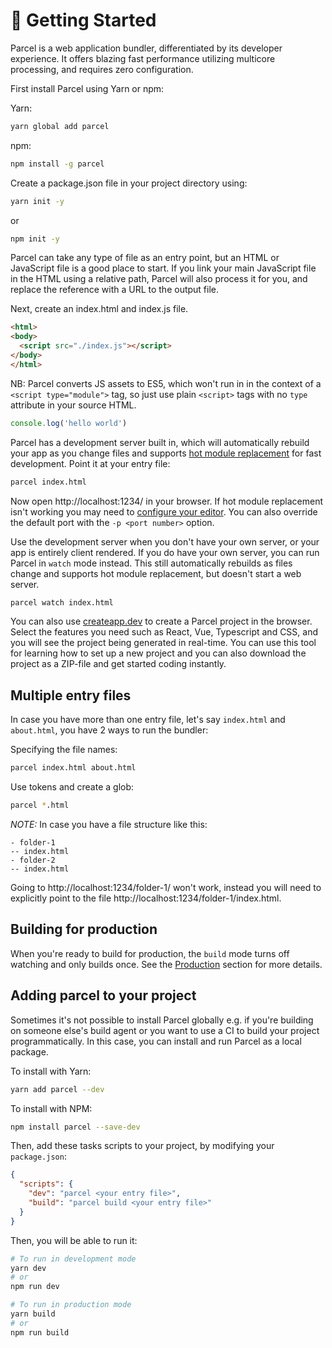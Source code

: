 # 🚀 Getting Started

Parcel is a web application bundler, differentiated by its developer experience. It offers blazing fast performance utilizing multicore processing, and requires zero configuration.

First install Parcel using Yarn or npm:

Yarn:

```bash
yarn global add parcel
```

npm:

```bash
npm install -g parcel
```

Create a package.json file in your project directory using:

```bash
yarn init -y
```

or

```bash
npm init -y
```

Parcel can take any type of file as an entry point, but an HTML or JavaScript file is a good place to start. If you link your main JavaScript file in the HTML using a relative path, Parcel will also process it for you, and replace the reference with a URL to the output file.

Next, create an index.html and index.js file.

```html
<html>
<body>
  <script src="./index.js"></script>
</body>
</html>
```
NB: Parcel converts JS assets to ES5, which won't run in in the context of a `<script type="module">` tag, so just use plain `<script>` tags with no `type` attribute in your source HTML.

```javascript
console.log('hello world')
```

Parcel has a development server built in, which will automatically rebuild your app as you change files and supports [hot module replacement](hmr.html) for fast development. Point it at your entry file:

```bash
parcel index.html
```

Now open http://localhost:1234/ in your browser. If hot module replacement isn't working you may need to [configure your editor](hmr.html#safe-write). You can also override the default port with the `-p <port number>` option.

Use the development server when you don't have your own server, or your app is entirely client rendered. If you do have your own server, you can run Parcel in `watch` mode instead. This still automatically rebuilds as files change and supports hot module replacement, but doesn't start a web server.

```bash
parcel watch index.html
```

You can also use [createapp.dev](https://createapp.dev/parcel) to create a Parcel project in the browser. Select the features you need such as React, Vue, Typescript and CSS, and you will see the project being generated in real-time. You can use this tool for learning how to set up a new project and you can also download the project as a ZIP-file and get started coding instantly.

## Multiple entry files

In case you have more than one entry file, let's say `index.html` and `about.html`, you have 2 ways to run the bundler:

Specifying the file names:

```bash
parcel index.html about.html
```

Use tokens and create a glob:

```bash
parcel *.html
```

_NOTE:_ In case you have a file structure like this:

```
- folder-1
-- index.html
- folder-2
-- index.html
```

Going to http://localhost:1234/folder-1/ won't work, instead you will need to explicitly point to the file http://localhost:1234/folder-1/index.html.

## Building for production

When you're ready to build for production, the `build` mode turns off watching and only builds once. See the [Production](production.html) section for more details.

## Adding parcel to your project

Sometimes it's not possible to install Parcel globally e.g. if you're building on someone else's build agent or you want to use a CI to build your project programmatically. In this case, you can install and run Parcel as a local package.

To install with Yarn:

```bash
yarn add parcel --dev
```

To install with NPM:

```bash
npm install parcel --save-dev
```

Then, add these tasks scripts to your project, by modifying your `package.json`:

```json
{
  "scripts": {
    "dev": "parcel <your entry file>",
    "build": "parcel build <your entry file>"
  }
}
```

Then, you will be able to run it:

```bash
# To run in development mode
yarn dev
# or
npm run dev

# To run in production mode
yarn build
# or
npm run build
```
